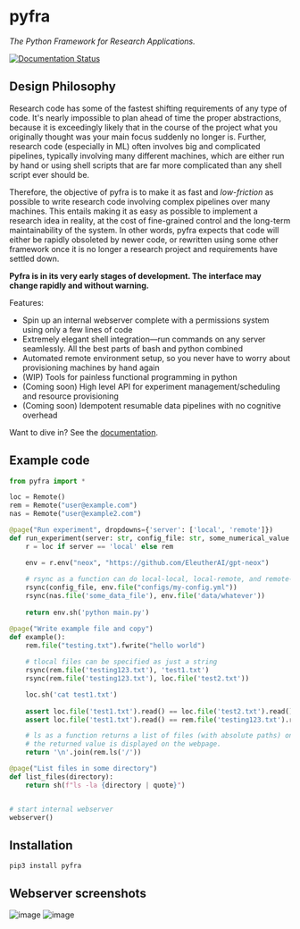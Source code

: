 # pyfra

*The Python Framework for Research Applications.*

[![Documentation Status](https://readthedocs.org/projects/pyfra/badge/?version=latest)](https://pyfra.readthedocs.io/en/latest/?badge=latest)
      

## Design Philosophy

Research code has some of the fastest shifting requirements of any type of code. It's nearly impossible to plan ahead of time the proper abstractions, because it is exceedingly likely that in the course of the project what you originally thought was your main focus suddenly no longer is. Further, research code (especially in ML) often involves big and complicated pipelines, typically involving many different machines, which are either run by hand or using shell scripts that are far more complicated than any shell script ever should be. 

Therefore, the objective of pyfra is to make it as fast and *low-friction* as possible to write research code involving complex pipelines over many machines. This entails making it as easy as possible to implement a research idea in reality, at the cost of fine-grained control and the long-term maintainability of the system. In other words, pyfra expects that code will either be rapidly obsoleted by newer code, or rewritten using some other framework once it is no longer a research project and requirements have settled down.

**Pyfra is in its very early stages of development. The interface may change rapidly and without warning.**

Features:

 - Spin up an internal webserver complete with a permissions system using only a few lines of code
 - Extremely elegant shell integration—run commands on any server seamlessly. All the best parts of bash and python combined
 - Automated remote environment setup, so you never have to worry about provisioning machines by hand again
 - (WIP) Tools for painless functional programming in python
 - (Coming soon) High level API for experiment management/scheduling and resource provisioning
 - (Coming soon) Idempotent resumable data pipelines with no cognitive overhead

Want to dive in? See the [documentation](https://pyfra.readthedocs.io/en/latest/).

## Example code

```python
from pyfra import *

loc = Remote()
rem = Remote("user@example.com")
nas = Remote("user@example2.com")

@page("Run experiment", dropdowns={'server': ['local', 'remote']})
def run_experiment(server: str, config_file: str, some_numerical_value: int, some_checkbox: bool):
    r = loc if server == 'local' else rem

    env = r.env("neox", "https://github.com/EleutherAI/gpt-neox")
    
    # rsync as a function can do local-local, local-remote, and remote-remote
    rsync(config_file, env.file("configs/my-config.yml"))
    rsync(nas.file('some_data_file'), env.file('data/whatever'))
    
    return env.sh('python main.py')

@page("Write example file and copy")
def example():
    rem.file("testing.txt").fwrite("hello world")
    
    # tlocal files can be specified as just a string
    rsync(rem.file('testing123.txt'), 'test1.txt')
    rsync(rem.file('testing123.txt'), loc.file('test2.txt'))

    loc.sh('cat test1.txt')
    
    assert loc.file('test1.txt').read() == loc.file('test2.txt').read()
    assert loc.file('test1.txt').read() == rem.file('testing123.txt').read()

    # ls as a function returns a list of files (with absolute paths) on the selected remote.
    # the returned value is displayed on the webpage.
    return '\n'.join(rem.ls('/'))

@page("List files in some directory")
def list_files(directory):
    return sh(f"ls -la {directory | quote}")


# start internal webserver
webserver()
```

## Installation

```pip3 install pyfra```


## Webserver screenshots

![image](https://user-images.githubusercontent.com/54557097/119907788-4a2f6700-bf0e-11eb-9655-55e3317ba871.png)
![image](https://user-images.githubusercontent.com/54557097/115158135-fc3f5d80-a049-11eb-8310-a43b7b5c58e0.png)
